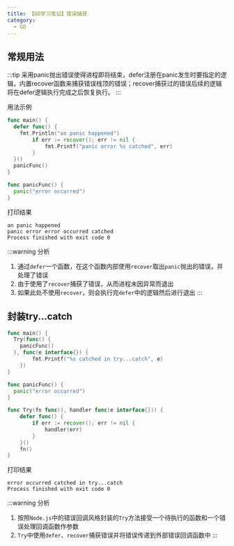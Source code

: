 ```yaml
---
title: 【GO学习笔记】错误捕获
category:
  - GO
---
```


## 常规用法

:::tip
采用panic抛出错误使得进程即将结束，defer注册在panic发生时要指定的逻辑，内置recover函数来捕获错误栈顶的错误；recover捕获过的错误后续的逻辑将在defer逻辑执行完成之后恢复执行。
:::

<!-- more -->

用法示例

```go
func main() {
  defer func() {
    fmt.Println("an panic happened")
		if err := recover(); err != nil {
			fmt.Printf("panic error %s catched", err)
		}
  }()
  panicFunc()
}

func panicFunc() {
  panic("error occurred")
}
```

打印结果

```shell
an panic happened
panic error error occurred catched
Process finished with exit code 0
```

:::warning 分析
1. 通过`defer`一个函数，在这个函数内部使用`recover`取出`panic`抛出的错误，并处理了错误
2. 由于使用了`recover`捕获了错误，从而进程未因异常而退出
3. 如果此处不使用`recover`，则会执行完`defer`中的逻辑然后进行退出
:::

## 封装try...catch

```go
func main() {
  Try(func() {
    panicFunc()
  }, func(e interface{}) {
		fmt.Printf("%s catched in try...catch", e)
	})
}

func panicFunc() {
  panic("error occurred")
}

func Try(fn func(), handler func(e interface{})) {
	defer func() {
		if err := recover(); err != nil {
			handler(err)
		}
	}()
	fn()
}
```

打印结果

```shell
error occurred catched in try...catch
Process finished with exit code 0
```

:::warning 分析
1. 按照`Node.js`中的错误回调风格封装的`Try`方法接受一个待执行的函数和一个错误处理回调函数作参数
2. `Try`中使用`defer`、`recover`捕获错误并将错误传递到外部错误回调函数中
:::
